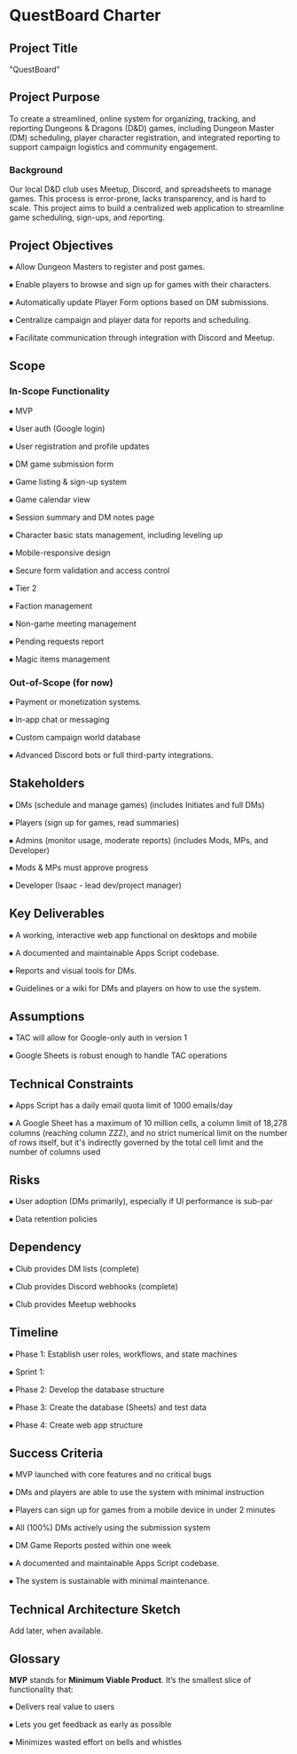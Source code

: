# QuestBoard Charter

## Project Title

"QuestBoard"

## Project Purpose

To create a streamlined, online system for organizing, tracking, and reporting Dungeons & Dragons (D&D) games, including Dungeon Master (DM) scheduling, player character registration, and integrated reporting to support campaign logistics and community engagement.

### Background

Our local D&D club uses Meetup, Discord, and spreadsheets to manage games. This process is error-prone, lacks transparency, and is hard to scale. This project aims to build a centralized web application to streamline game scheduling, sign-ups, and reporting.

## Project Objectives

⦁	Allow Dungeon Masters to register and post games.

⦁	Enable players to browse and sign up for games with their characters.

⦁	Automatically update Player Form options based on DM submissions.

⦁	Centralize campaign and player data for reports and scheduling.

⦁	Facilitate communication through integration with Discord and Meetup.

## Scope

### In-Scope Functionality

⦁	MVP

⦁	User auth (Google login)

⦁	User registration and profile updates

⦁	DM game submission form

⦁	Game listing & sign-up system

⦁	Game calendar view

⦁	Session summary and DM notes page

⦁	Character basic stats management, including leveling up

⦁	Mobile-responsive design

⦁	Secure form validation and access control

⦁	Tier 2

⦁	Faction management

⦁	Non-game meeting management

⦁	Pending requests report

⦁	Magic items management

### Out-of-Scope (for now)

⦁	Payment or monetization systems.

⦁	In-app chat or messaging

⦁	Custom campaign world database

⦁	Advanced Discord bots or full third-party integrations.

## Stakeholders

⦁	DMs (schedule and manage games) (includes Initiates and full DMs)

⦁	Players (sign up for games, read summaries)

⦁	Admins (monitor usage, moderate reports) (includes Mods, MPs, and Developer)

⦁	Mods & MPs must approve progress

⦁	Developer (Isaac - lead dev/project manager)

## Key Deliverables

⦁	A working, interactive web app functional on desktops and mobile

⦁	A documented and maintainable Apps Script codebase.

⦁	Reports and visual tools for DMs.

⦁	Guidelines or a wiki for DMs and players on how to use the system.

## Assumptions

⦁	TAC will allow for Google-only auth in version 1

⦁	Google Sheets is robust enough to handle TAC operations

## Technical Constraints

⦁	Apps Script has a daily email quota limit of 1000 emails/day

⦁	A Google Sheet has a maximum of 10 million cells, a column limit of 18,278 columns (reaching column ZZZ), and no strict numerical limit on the number of rows itself, but it's indirectly governed by the total cell limit and the number of columns used

## Risks

⦁	User adoption (DMs primarily), especially if UI performance is sub-par

⦁	Data retention policies

## Dependency

⦁	Club provides DM lists (complete)

⦁	Club provides Discord webhooks (complete)

⦁	Club provides Meetup webhooks

## Timeline

⦁	Phase 1: Establish user roles, workflows, and state machines

⦁	Sprint 1:

⦁	Phase 2: Develop the database structure

⦁	Phase 3: Create the database (Sheets) and test data

⦁	Phase 4: Create web app structure

## Success Criteria

⦁	MVP launched with core features and no critical bugs

⦁	DMs and players are able to use the system with minimal instruction

⦁	Players can sign up for games from a mobile device in under 2 minutes

⦁	All (100%) DMs actively using the submission system

⦁	DM Game Reports posted within one week

⦁	A documented and maintainable Apps Script codebase.

⦁	The system is sustainable with minimal maintenance.

## Technical Architecture Sketch

Add later, when available.

## Glossary

**MVP** stands for **Minimum Viable Product**. It’s the smallest slice of functionality that:

⦁	Delivers real value to users

⦁	Lets you get feedback as early as possible

⦁	Minimizes wasted effort on bells and whistles
